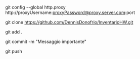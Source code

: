 git config --global http.proxy http://proxyUsername:proxyPassword@proxy.server.com:port

git clone https://github.com/DennisDonofrio/InventarioHW.git <cartella>

git add .

git commit -m "Messaggio importante"

git push